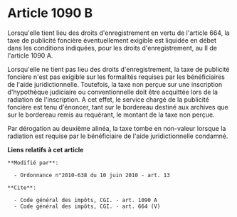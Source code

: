 # Article 1090 B

Lorsqu'elle tient lieu des droits d'enregistrement en vertu de l'article 664, la taxe de publicité foncière éventuellement
exigible est liquidée en débet dans les conditions indiquées, pour les droits d'enregistrement, au II de l'article 1090 A. 

Lorsqu'elle ne tient pas lieu des droits d'enregistrement, la taxe de publicité foncière n'est pas exigible sur les
formalités requises par les bénéficiaires de l'aide juridictionnelle. Toutefois, la taxe non perçue sur une inscription
d'hypothèque judiciaire ou conventionnelle doit être acquittée lors de la radiation de l'inscription. A cet effet, le service
chargé de la publicité foncière est tenu d'énoncer, tant sur le bordereau destiné aux archives que sur le bordereau remis au
requérant, le montant de la taxe non perçue. 

Par dérogation au deuxième alinéa, la taxe tombe en non-valeur lorsque la radiation est requise par le bénéficiaire de l'aide
juridictionnelle condamné.

**Liens relatifs à cet article**

	**Modifié par**:

	  - Ordonnance n°2010-638 du 10 juin 2010 - art. 13

	**Cite**:

	  - Code général des impôts, CGI. - art. 1090 A
	  - Code général des impôts, CGI. - art. 664 (V)
